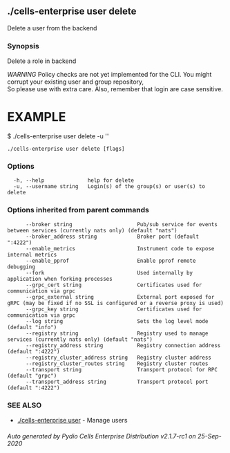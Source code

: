 ## ./cells-enterprise user delete

Delete a user from the backend

### Synopsis

Delete a role in backend

*WARNING* Policy checks are not yet implemented for the CLI. 
You might corrupt your existing user and group repository,  
So please use with extra care. Also, remember that login are case sensitive. 

EXAMPLE
=======
$ ./cells-enterprise user delete -u '<user login>'

	

```
./cells-enterprise user delete [flags]
```

### Options

```
  -h, --help              help for delete
  -u, --username string   Login(s) of the group(s) or user(s) to delete
```

### Options inherited from parent commands

```
      --broker string                     Pub/sub service for events between services (currently nats only) (default "nats")
      --broker_address string             Broker port (default ":4222")
      --enable_metrics                    Instrument code to expose internal metrics
      --enable_pprof                      Enable pprof remote debugging
      --fork                              Used internally by application when forking processes
      --grpc_cert string                  Certificates used for communication via grpc
      --grpc_external string              External port exposed for gRPC (may be fixed if no SSL is configured or a reverse proxy is used)
      --grpc_key string                   Certificates used for communication via grpc
      --log string                        Sets the log level mode (default "info")
      --registry string                   Registry used to manage services (currently nats only) (default "nats")
      --registry_address string           Registry connection address (default ":4222")
      --registry_cluster_address string   Registry cluster address
      --registry_cluster_routes string    Registry cluster routes
      --transport string                  Transport protocol for RPC (default "grpc")
      --transport_address string          Transport protocol port (default ":4222")
```

### SEE ALSO

* [./cells-enterprise user](./cells-enterprise-user)	 - Manage users

###### Auto generated by Pydio Cells Enterprise Distribution v2.1.7-rc1 on 25-Sep-2020
